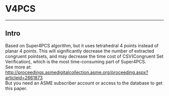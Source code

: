 # V4PCS
---
## Intro
Based on Super4PCS algorithm, but it uses tetrahedral 4 points instead of planar 4 points. This will significantly decrease the number of extracted congruent pointsets, and may decrease the time cost of CSV(Congruent Set Verification), which is the most time-consuming part of Super4PCS.  
See more at: http://proceedings.asmedigitalcollection.asme.org/proceeding.aspx?articleid=2661873  
But you need an ASME subscriber account or access to the database to get this paper.